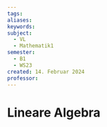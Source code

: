 ```yaml
---
tags: 
aliases: 
keywords: 
subject:
  - VL
  - Mathematik1
semester:
  - B1
  - WS23
created: 14. Februar 2024
professor:
---
```

 

# Lineare Algebra

```dataview

```